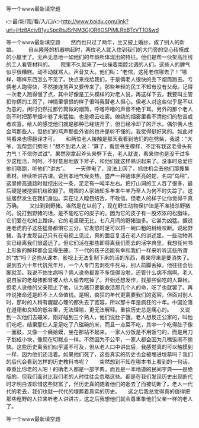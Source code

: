 等一个www最新填空题

👉最/新/观/看/入/口/👉http://www.baidu.com/link?url=jHz8AcivB1yuSpc8sJSrNM3GjOR6OSPiMLRbBTcVT1O&wd

等一个www最新填空题　　然而也只过了两年，兰又披上婚纱，成了别人的新娘。
　　自从隆隆的机器响起时，两位老人就入住到我们的大门旁的空心砖搭成的小屋里了。无声无息地一如他们的年龄所体现出的特征。他们是帮一伙架高压线的工人看管材料的。　　院里不久就来了一伙操着南腔北调的人们。这些人的脾气似乎很糟糕。动不动就骂人。声音又大。他们叫：“老倌，这死老倌哪去了！”哪样，哪样东西怎么不见了。快点来找给我们，于是俩老人很快的丢下烟筒跑去。亏俩老人跑得快，不然接连骂声又要传来了。那些年轻的民工不知有没有父母。记得一次老人跑得慢了点，其中好像是工头模样的对老人说，再这样下去，我要叫主管扣你俩的工资了，神情里恨恨的样子很叫我替老人担心。但老人对这些似乎是不以为意的，闲时仍然拉那竹筒做的烟筒，呼噜呼噜的声音不绝于耳。另外的那个老人则不时把那旱烟叶卷了来猛抽，也是喷云吐雾。缭绕的烟雾里看不清他们的愁苦或者欢喜。给人的感觉他们就是那种已经烧开了，但已经冷却了的开水。偶尔俩人也会骂那些人，但他们的骂声那些外省的也许是听不懂的。我觉得挺好笑的。如此对骂看来也得翻译才可。　　和两位老人接触是那天我看到他们的在劈柴，我说：“大爷，我帮您们劈吧！”想不到老人说：“算了，看您书生模样，不定有我这老骨头有力气！不信你试试”。果然刚拿起斧头来劈下去，老人就说，看来你也是没干过多少这粗活，呵呵。不好意思地放下斧子，和他们就这样熟识起来了。没事时总爱往他们哪跑，听他们“讲古”。　　一天停电了，没法上网了，抓住机会去他们那搜集素材。继续听讲古课。说到本地气候炎热，盛产一种通体黑亮的蛇，名曰“乌稍”，这里修高速路时就挖出过一条，足足有一吨半左右。把打山洞的工人吞了很多，最后硬是被挖掘机给砍翻了。周围的人家始知多年来牛羊乃至人为何不时失踪了。这些居然发生在我们身边。实在让人瞠目结舌，不敢信。但老人的样子让你觉得千真万确。　　又扯到到野猪。当然是在以前了，现在野生动物保护法是不准猎杀野猪的。说打到野猪的话，是不能吃它的皮子的。因为它的皮子有一股浓浓的松脂味，它们爱在松树上蹭痒。它的毛坚硬无比。七八月间的野猪油多。它甚为凶猛。据说连老虎豹子这些猛兽都惧它三分。它发怒时足可以将一碗口粗的树给咬断。说起野猪，我才发现自己只有在电视上见过，真的面目复活在老人的讲述里。一些动物其实已经离我们很遥远了。但它们活在那些即将离我们而去的活字典里，我想任何书上形象的解释都会显得生硬。下一代的孩子还能有幸和我们一样来听听这些所谓的“古”吗？这些从课本，影视上无法复制下来的活的东西，看来将来是要消失了。　　说到五六十年代饥荒年月，一个人专门去剥死牛死马，别人前脚丢掉，他往往会后脚就至。我说不怕生病吗？俩人说命都差不多饿得没啦，还管什么病不病啊。老人说自家的老母猪都曾被人给人偷去吃掉了。开始还想发作，找那些偷吃的人算帐，但老人说他的父亲阻止了他，认为猪只要能救活那几个人的命，吃了也就罢了。再咋说猪命还是赶不上人命值钱。是啊，疯狂的年代更需要我们的宽容，但面对别人时，那时的人稍有龌龊心理的都失去了宽容，所以那十年是疯狂的十年。中国沦落在道德和良知的低谷里，无法理喻，更无法解释。重拾历史总是痛心的。　　又说到一次他们去碾米，刚好碰到三个熟人，他们说肚子饿，老人想反正公家的，叫他们吃吧，结果那仨人足足吃了八磁碗的米，而且一点菜不吃，其中一个吃得肚子像一面鼓，又像一个癞蛤蟆，坐在那站不起来。一家人分饭是不用饭勺的，而是用刀子划成小块，像现在切糕点一样。不然因为不公平，一家人都会因为几嘴饭闹不愉快。这些历史离我们似乎遥不可及，但从老人口中讲出后，我感觉真的可以触摸到一样，因为他们还活着。如果他们死了，这些真实的历史也会被埋进坟墓吗？我们的后代会看到怎样的历史教科书呢？　　突然想到不知在哪本书上看到的一句话，尊重比你老的人吧！的确老人都是一部字典，而且是一本地道的民间字典——是绝版的。但我们面对比我们老的人时往往会忽略这些。都是在我们发现历史出现断代时才明白该珍惜这些财富了，但历史真的随着他们的逝去了而被切断了。老人一代代的老去，我们也就一代代的埋葬着真实的历史。　　这之后我总觉得真的值得把那些粗野的人拉来听老人讲讲古，这之后我想他们就会尊重象他们父亲一样的老人了。


等一个www最新填空题
